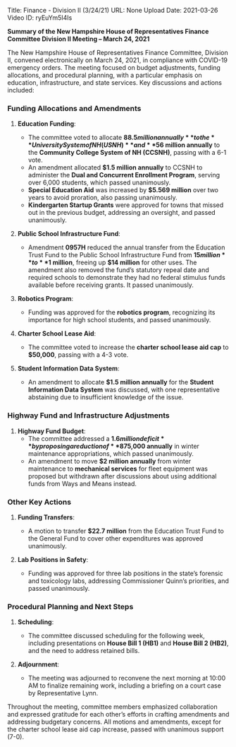Title: Finance - Division II (3/24/21)
URL: None
Upload Date: 2021-03-26
Video ID: ryEuYm5I4Is

**Summary of the New Hampshire House of Representatives Finance Committee Division II Meeting – March 24, 2021**  

The New Hampshire House of Representatives Finance Committee, Division II, convened electronically on March 24, 2021, in compliance with COVID-19 emergency orders. The meeting focused on budget adjustments, funding allocations, and procedural planning, with a particular emphasis on education, infrastructure, and state services. Key discussions and actions included:  

### **Funding Allocations and Amendments**  
1. **Education Funding**:  
   - The committee voted to allocate **$88.5 million annually** to the **University System of NH (USNH)** and **$56 million annually** to the **Community College System of NH (CCSNH)**, passing with a 6-1 vote.  
   - An amendment allocated **$1.5 million annually** to CCSNH to administer the **Dual and Concurrent Enrollment Program**, serving over 6,000 students, which passed unanimously.  
   - **Special Education Aid** was increased by **$5.569 million** over two years to avoid proration, also passing unanimously.  
   - **Kindergarten Startup Grants** were approved for towns that missed out in the previous budget, addressing an oversight, and passed unanimously.  

2. **Public School Infrastructure Fund**:  
   - Amendment **0957H** reduced the annual transfer from the Education Trust Fund to the Public School Infrastructure Fund from **$15 million** to **$1 million**, freeing up **$14 million** for other uses. The amendment also removed the fund’s statutory repeal date and required schools to demonstrate they had no federal stimulus funds available before receiving grants. It passed unanimously.  

3. **Robotics Program**:  
   - Funding was approved for the **robotics program**, recognizing its importance for high school students, and passed unanimously.  

4. **Charter School Lease Aid**:  
   - The committee voted to increase the **charter school lease aid cap** to **$50,000**, passing with a 4-3 vote.  

5. **Student Information Data System**:  
   - An amendment to allocate **$1.5 million annually** for the **Student Information Data System** was discussed, with one representative abstaining due to insufficient knowledge of the issue.  

### **Highway Fund and Infrastructure Adjustments**  
1. **Highway Fund Budget**:  
   - The committee addressed a **$1.6 million deficit** by proposing a reduction of **$875,000 annually** in winter maintenance appropriations, which passed unanimously.  
   - An amendment to move **$2 million annually** from winter maintenance to **mechanical services** for fleet equipment was proposed but withdrawn after discussions about using additional funds from Ways and Means instead.  

### **Other Key Actions**  
1. **Funding Transfers**:  
   - A motion to transfer **$22.7 million** from the Education Trust Fund to the General Fund to cover other expenditures was approved unanimously.  

2. **Lab Positions in Safety**:  
   - Funding was approved for three lab positions in the state’s forensic and toxicology labs, addressing Commissioner Quinn’s priorities, and passed unanimously.  

### **Procedural Planning and Next Steps**  
1. **Scheduling**:  
   - The committee discussed scheduling for the following week, including presentations on **House Bill 1 (HB1)** and **House Bill 2 (HB2)**, and the need to address retained bills.  

2. **Adjournment**:  
   - The meeting was adjourned to reconvene the next morning at 10:00 AM to finalize remaining work, including a briefing on a court case by Representative Lynn.  

Throughout the meeting, committee members emphasized collaboration and expressed gratitude for each other’s efforts in crafting amendments and addressing budgetary concerns. All motions and amendments, except for the charter school lease aid cap increase, passed with unanimous support (7-0).